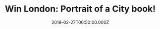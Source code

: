 ---
campaign-uuid: "c-2df638b6-e573-47ac-8220-532377c5570f"
type: "Competition"
category: "Gifts"
date: "2019-02-27T06:50:00.000Z"
end-date: "2019-04-27T23:59:00.000Z"
disable-form: false
is_promoted: false
has_entry_page: true
title: "Win London: Portrait of a City book!"
competition-description: "<p>Samuel Johnson famously said that: \"When a man is tired\
  \ of London, he is tired of life.\" London's remarkable history, architecture, landmarks,\
  \ streets, style, cool, swagger, and stalwart residents are pictured in hundreds\
  \ of compelling photographs sourced from a wide array of archives around the world.</p>\n\
  <p>This book salutes all those Londoners, their city, and its history. From Victorian\
  \ London to the Swinging 60s; from the Battle of Britain to Punk; from the Festival\
  \ of Britain to the 2012 Olympics; from the foggy cobbled streets to the architectural\
  \ masterpieces of the millennium... Enter below for a chance to win.</p>\n"
hero-header: "Win London: Portrait of a City book!"
terms-confirmation: "N/A"
banner-img: "https://assets.expresslyapp.com/asset-cd1ff401-0df4-47ed-9290-f0ade7be4453.jpg"
logo-left-href: "http://club.expressly.io"
logo-left-image: "https://assets.expresslyapp.com/asset-e85a7a90-e527-4c31-a00b-17c8e03628e0.jpg"
logo-left-title: "Expressly Club"
bg-image-hero: "https://assets.expresslyapp.com/asset-f586eeb5-3858-4e12-8c16-940c8cca236b.jpg"
bg-image-first: "https://assets.expresslyapp.com/asset-0f9995fc-162d-4e4d-b1bf-2eb3053dea1a.jpg"
bg-image-second: "https://assets.expresslyapp.com/asset-c4e74b7a-619f-4b26-8180-89857ee59ea2.jpg"
bg-image-third: "https://assets.expresslyapp.com/asset-fa799496-c257-461d-9448-5ac4dcf4ced8.jpg"
section1-content: "<p>London is a vast sprawling metropolis, constantly evolving and\
  \ growing, yet throughout its complex past and shifting present, the humor, unique\
  \ character, and bulldog spirit of the people have stayed constant. This book salutes\
  \ all those Londoners, their city, and its history.</p>\n<p>In addition to the wealth\
  \ of images included in this book, many previously unpublished, London's history\
  \ is told through hundreds of quotations, lively essays, and references from key\
  \ movies, books, and records.</p>\n"
section2-content: "<p>From Victorian London to the Swinging 60s; from the Battle of\
  \ Britain to Punk; from the Festival of Britain to the 2012 Olympics; from the foggy\
  \ cobbled streets to the architectural masterpieces of the millennium; from rough\
  \ pubs to private drinking clubs; from Royal Weddings to raves, from the charm of\
  \ the East End to the wonders of the Westminster; from Chelsea girls to Hoxton hipsters;\
  \ from the power to glory: in page after page of stunning photographs, reproduced\
  \ big and bold like the city itself, London at last gets the photographic tribute\
  \ it deserves.</p>\n"
section3-content: "<p>We are giving away a work of art: London: Portrait of a City\
  \ book. London's remarkable history, architecture, landmarks, streets, style...\
  \ and every corner of the beautiful and constantly evolving and growing city.</p>\n\
  <p>Enter below for a chance to win. Good luck!</p>\n"
entry-title: "Win London: Portrait of a City book!"
entry-content: "<p>Enter the draw to win London: Portrait of a City book by entering\
  \ below before 23:59 on 27th of April 2019.\n\_</p>\n"
has-winner: false
prize-description: "London: Portrait of a City book."
special-conditions: "Multiple entries are allowed up to one every day."
country-restrictions:
- "GB"
---